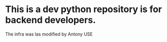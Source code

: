# This is a dev python repository is for backend developers.
The infra was las modified by Antony USE
